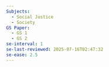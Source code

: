 ```yaml
---
Subjects:
  - Social Justice
  - Society
GS Paper:
  - GS 1
  - GS 2
se-interval: 1
se-last-reviewed: 2025-07-16T02:47:32
se-ease: 2.5
---
```

